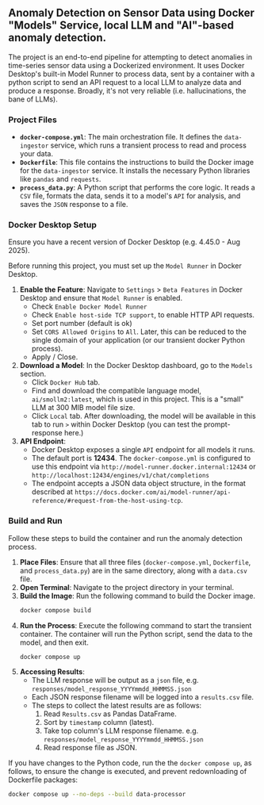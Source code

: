 ## Anomaly Detection on Sensor Data using Docker "Models" Service, local LLM and "AI"-based anomaly detection.

The project is an end-to-end pipeline for attempting to detect anomalies in time-series sensor data using a Dockerized environment. It uses Docker Desktop's built-in Model Runner to process data, sent by a container with a python script to send an API request to a local LLM to analyze data and produce a response. Broadly, it's not very reliable (i.e. hallucinations, the bane of LLMs).

### Project Files

- **`docker-compose.yml`**: The main orchestration file. It defines the `data-ingestor` service, which runs a transient process to read and process your data.
- **`Dockerfile`**: This file contains the instructions to build the Docker image for the `data-ingestor` service. It installs the necessary Python libraries like `pandas` and `requests`.
- **`process_data.py`**: A Python script that performs the core logic. It reads a `CSV` file, formats the data, sends it to a model's `API` for analysis, and saves the `JSON` response to a file.

### Docker Desktop Setup

Ensure you have a recent version of Docker Desktop (e.g. 4.45.0 - Aug 2025).

Before running this project, you must set up the `Model Runner` in Docker Desktop.

1.  **Enable the Feature**: Navigate to `Settings` > `Beta Features` in Docker Desktop and ensure that `Model Runner` is enabled.
    - Check `Enable Docker Model Runner`
    - Check `Enable host-side TCP support`, to enable HTTP API requests.
    - Set port number (default is ok)
    - Set `CORS Allowed Origins` to `All`. Later, this can be reduced to the single domain of your application (or our transient docker Python process).
    - Apply / Close.
2.  **Download a Model**: In the Docker Desktop dashboard, go to the `Models` section. 
    - Click `Docker Hub` tab.
    - Find and download the compatible language model, `ai/smollm2:latest`, which is used in this project. This is a "small" LLM at 300 MIB model file size.
    - Click `Local` tab. After downloading, the model will be available in this tab to run `>` within Docker Desktop (you can test the prompt-response here.)
3.  **API Endpoint**: 
    - Docker Desktop exposes a single `API` endpoint for all models it runs. 
    - The default port is **12434**. The `docker-compose.yml` is configured to use this endpoint via `http://model-runner.docker.internal:12434` or `http://localhost:12434/engines/v1/chat/completions`
    - The endpoint accepts a JSON data object structure, in the format described at `https://docs.docker.com/ai/model-runner/api-reference/#request-from-the-host-using-tcp`.

### Build and Run

Follow these steps to build the container and run the anomaly detection process.

1.  **Place Files**: Ensure that all three files (`docker-compose.yml`, `Dockerfile`, and `process_data.py`) are in the same directory, along with a `data.csv` file.
2.  **Open Terminal**: Navigate to the project directory in your terminal.
3.  **Build the Image**: Run the following command to build the Docker image.
    ```bash
    docker compose build
    ```
4.  **Run the Process**: Execute the following command to start the transient container. The container will run the Python script, send the data to the model, and then exit.
    ```bash
    docker compose up
    ```
5.  **Accessing Results**: 
    - The LLM response will be output as a `json` file, e.g. `responses/model_response_YYYYmmdd_HHMMSS.json`
    - Each JSON response filename will be logged into a `results.csv` file.
    - The steps to collect the latest results are as follows:
        1. Read `Results.csv` as Pandas DataFrame.
        2. Sort by `timestamp` column (latest).
        3. Take top column's LLM response filename. e.g. `responses/model_response_YYYYmmdd_HHMMSS.json`
        4. Read response file as JSON.

If you have changes to the Python code, run the the `docker compose up`, as follows, to ensure the change is executed, and prevent redownloading of Dockerfile packages:
```sh
docker compose up --no-deps --build data-processor
```

